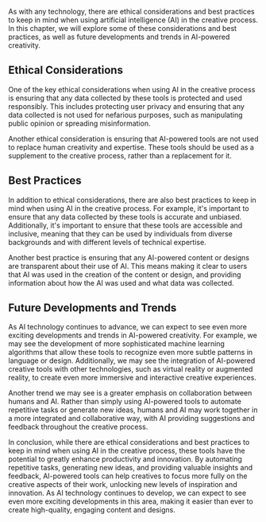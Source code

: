 

As with any technology, there are ethical considerations and best practices to keep in mind when using artificial intelligence (AI) in the creative process. In this chapter, we will explore some of these considerations and best practices, as well as future developments and trends in AI-powered creativity.

Ethical Considerations
----------------------

One of the key ethical considerations when using AI in the creative process is ensuring that any data collected by these tools is protected and used responsibly. This includes protecting user privacy and ensuring that any data collected is not used for nefarious purposes, such as manipulating public opinion or spreading misinformation.

Another ethical consideration is ensuring that AI-powered tools are not used to replace human creativity and expertise. These tools should be used as a supplement to the creative process, rather than a replacement for it.

Best Practices
--------------

In addition to ethical considerations, there are also best practices to keep in mind when using AI in the creative process. For example, it's important to ensure that any data collected by these tools is accurate and unbiased. Additionally, it's important to ensure that these tools are accessible and inclusive, meaning that they can be used by individuals from diverse backgrounds and with different levels of technical expertise.

Another best practice is ensuring that any AI-powered content or designs are transparent about their use of AI. This means making it clear to users that AI was used in the creation of the content or design, and providing information about how the AI was used and what data was collected.

Future Developments and Trends
------------------------------

As AI technology continues to advance, we can expect to see even more exciting developments and trends in AI-powered creativity. For example, we may see the development of more sophisticated machine learning algorithms that allow these tools to recognize even more subtle patterns in language or design. Additionally, we may see the integration of AI-powered creative tools with other technologies, such as virtual reality or augmented reality, to create even more immersive and interactive creative experiences.

Another trend we may see is a greater emphasis on collaboration between humans and AI. Rather than simply using AI-powered tools to automate repetitive tasks or generate new ideas, humans and AI may work together in a more integrated and collaborative way, with AI providing suggestions and feedback throughout the creative process.

In conclusion, while there are ethical considerations and best practices to keep in mind when using AI in the creative process, these tools have the potential to greatly enhance productivity and innovation. By automating repetitive tasks, generating new ideas, and providing valuable insights and feedback, AI-powered tools can help creatives to focus more fully on the creative aspects of their work, unlocking new levels of inspiration and innovation. As AI technology continues to develop, we can expect to see even more exciting developments in this area, making it easier than ever to create high-quality, engaging content and designs.


